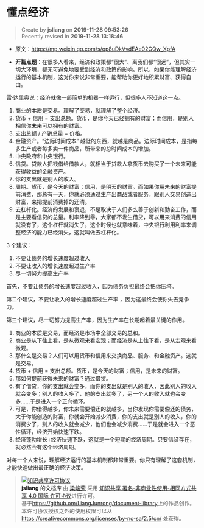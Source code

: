 懂点经济
===

> Create by **jsliang** on **2019-11-28 09:53:26**  
> Recently revised in **2019-11-28 13:18:46**

* 原文：https://mp.weixin.qq.com/s/op8uDkVvdEAe02GQw_XpfA

* **开篇点题**：在很多人看来，经济和政策都“很大”、离我们都“很远”，但其实一切大环境，都无可避免地要受到经济和政策的影响。所以，如果你能理解经济运行的基本机制，这对你来说非常重要，能帮助你更好地积累财富、获得自由。

雷·达里奥说：经济就像一部简单的机器一样运行，但很多人不知道这一点。 

1. 商业的本质是交易。理解了交易，就理解了整个经济。
2. 货币 + 信用 = 支出总额。货币，是你今天已经拥有的财富；而信用，是别人相信你未来可以拥有的财富。 
3. 支出总额 / 产销总量 = 价格。
4. 金融资产。“边际时间成本” 越低的东西，就越是商品。边际时间成本，是指每多生产或者每多卖一件商品，所带来的总时间成本的增加。
5. 中央政府和中央银行。
6. 信贷。贷款人把钱借给借款人，就相当于贷款人拿货币去购买了一个未来可能获得收益的金融资产。
7. 你的支出就是别人的收入。
8. 周期。货币，是今天的财富；信用，是明天的财富。而如果你用未来的财富提前消费，那总有一天，你就必须通过生产出商品或者服务，跟别人交易创造出财富，来把提前消费掉的还清。 
9. 去杠杆化。经济的发展和衰退，不是取决于人们多么善于创新和勤奋工作，而是主要看信贷的总量。利率降到零，大家都不发生借贷，可以用来消费的信用就没有了，这个杠杆就消失了，这个时候也就意味着，中央银行利用利率来调整经济的能力已经消失，这就叫做去杠杆化。

3 个建议：

1. 不要让债务的增长速度超过收入
2. 不要让收入的增长速度超过生产率
3. 尽一切努力提高生产率

首先，不要让债务的增长速度超过收入，因为债务负担最终会把你压垮。

第二个建议，不要让收入的增长速度超过生产率 ，因为这最终会使你失去竞争力。

第三个建议，尽一切努力提高生产率，因为生产率在长期起着最关键的作用。

1. 商业的本质是交易，而经济是市场中全部交易的总和。
2. 商业是从下往上看，是从微观来看宏观；而经济是从上往下看，是从宏观来看微观。
3. 那什么是交易？人们可以用货币和信用来交换商品、服务、和金融资产。这就是交易。
4. 货币 + 信用 = 支出总额。货币，是今天的财富；信用，是未来的财富。
5. 那如何提前获得未来的财富？通过借贷。
6. 有了借贷，你的支出就会变多，而你的支出就是别人的收入，因此别人的收入就会变多；别人的收入多了，他的支出就多了，另一个人的收入就也会变多……于是进入一个正向循环。
7. 可是，你借得越多，你未来需要偿还的就越多，当你发现你需要偿还的债务，大于你能创造的财富，你就会开始减少消费，你的支出就是别人的收入，你的消费少了，别人的收入就会减少，他们也会减少消费……于是就会进入一个恶性循环，经济开始快速下跌。
8. 经济蓬勃增长+经济快速下跌，这就是一个短期的经济周期。只要信贷存在，就必然会有这个经济周期。

对每一个人来说，理解经济运行的基本机制都非常重要。你只有理解了这套机制，才能快速做出最正确的经济决策。

> <a rel="license" href="http://creativecommons.org/licenses/by-nc-sa/4.0/"><img alt="知识共享许可协议" style="border-width:0" src="https://i.creativecommons.org/l/by-nc-sa/4.0/88x31.png" /></a><br /><a xmlns:dct="http://purl.org/dc/terms/" property="dct:title">**jsliang** 的文档库</a> 由 <a xmlns:cc="http://creativecommons.org/ns#" href="https://github.com/LiangJunrong/document-library" property="cc:attributionName" rel="cc:attributionURL">梁峻荣</a> 采用 <a rel="license" href="http://creativecommons.org/licenses/by-nc-sa/4.0/">知识共享 署名-非商业性使用-相同方式共享 4.0 国际 许可协议</a>进行许可。<br />基于<a xmlns:dct="http://purl.org/dc/terms/" href="https://github.com/LiangJunrong/document-library" rel="dct:source">https://github.om/LiangJunrong/document-library</a>上的作品创作。<br />本许可协议授权之外的使用权限可以从 <a xmlns:cc="http://creativecommons.org/ns#" href="https://creativecommons.org/licenses/by-nc-sa/2.5/cn/" rel="cc:morePermissions">https://creativecommons.org/licenses/by-nc-sa/2.5/cn/</a> 处获得。